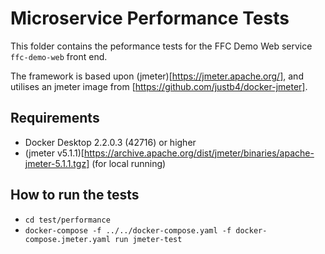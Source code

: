 # Microservice Performance Tests

This folder contains the peformance tests for the FFC Demo Web service `ffc-demo-web` front end.

The framework is based upon (jmeter)[https://jmeter.apache.org/], and utilises an jmeter image from [https://github.com/justb4/docker-jmeter].

## Requirements

- Docker Desktop 2.2.0.3 (42716) or higher
- (jmeter v5.1.1)[https://archive.apache.org/dist/jmeter/binaries/apache-jmeter-5.1.1.tgz] (for local running)

## How to run the tests

- `cd test/performance`
- `docker-compose -f ../../docker-compose.yaml -f docker-compose.jmeter.yaml run jmeter-test`
